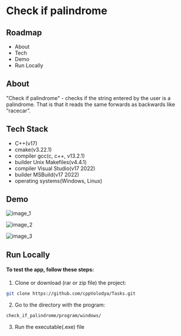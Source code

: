
# Check if palindrome

## Roadmap

- About
- Tech
- Demo
- Run Locally

## About

"Check if palindrome" - checks if the string entered by the user is a palindrome. That is that it reads the same forwards as backwards like “racecar”.

## Tech Stack

- C++(v17)
- cmake(v3.22.1)
- compiler gcc(c, c++, v13.2.1)
- builder Unix Makefiles(v4.4.1)
- compiler Visual Studio(v17 2022)
- builder MSBuild(v17 2022)
- operating systems(Windows, Linux) 

## Demo

![image_1](https://github.com/cppVolodya/tasks/assets/103601559/d73d89fb-0fbf-45c3-b299-6e7d2088455d)

![image_2](https://github.com/cppVolodya/tasks/assets/103601559/182fb858-570f-4f0e-a8ef-4b38c645682d)

![image_3](https://github.com/cppVolodya/tasks/assets/103601559/1463eb53-ece3-4dd4-a2a8-9f572670b57f)

## Run Locally

#### To test the app, follow these steps: 

1. Clone or download (rar or zip file) the project: 
  
  ```bash
  git clone https://github.com/cppVolodya/Tasks.git
  ```

2. Go to the directory with the program:
  
  ```bash
  check_if_palindrome/program/windows/
  ```

3. Run the executable(.exe) file
